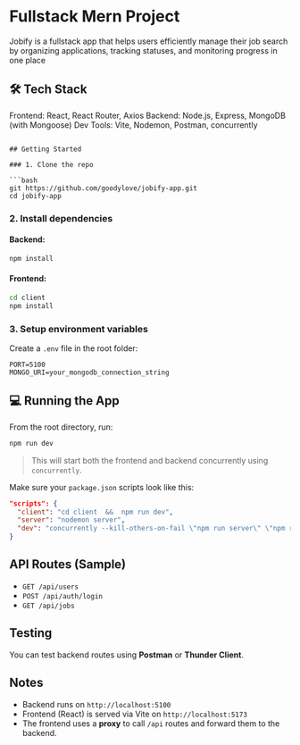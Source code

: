 # Fullstack Mern Project

Jobify is a fullstack app that helps users efficiently manage their job search by organizing applications, tracking statuses, and monitoring progress in one place

## 🛠 Tech Stack

Frontend: React, React Router, Axios
Backend: Node.js, Express, MongoDB (with Mongoose)
Dev Tools: Vite, Nodemon, Postman, concurrently

````

## Getting Started

### 1. Clone the repo

```bash
git https://github.com/goodylove/jobify-app.git
cd jobify-app
````

### 2. Install dependencies

#### Backend:

```bash
npm install
```

#### Frontend:

```bash
cd client
npm install
```

### 3. Setup environment variables

Create a `.env` file in the root folder:

```env
PORT=5100
MONGO_URI=your_mongodb_connection_string
```

## 💻 Running the App

From the root directory, run:

```bash
npm run dev
```

> This will start both the frontend and backend concurrently using `concurrently`.

Make sure your `package.json` scripts look like this:

```json
"scripts": {
  "client": "cd client  &&  npm run dev",
  "server": "nodemon server",
  "dev": "concurrently --kill-others-on-fail \"npm run server\" \"npm run client\""
}
```

## API Routes (Sample)

- `GET /api/users`
- `POST /api/auth/login`
- `GET /api/jobs`

## Testing

You can test backend routes using **Postman** or **Thunder Client**.

## Notes

- Backend runs on `http://localhost:5100`
- Frontend (React) is served via Vite on `http://localhost:5173`
- The frontend uses a **proxy** to call `/api` routes and forward them to the backend.

```

```
